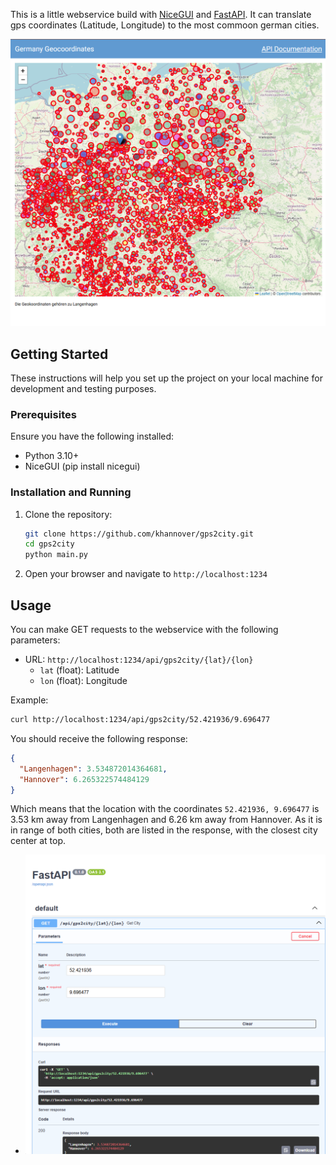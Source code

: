 This is a little webservice build with [NiceGUI](https://nicegui.io) and [FastAPI](https://fastapi.tiangolo.com/).
It can translate gps coordinates (Latitude, Longitude) to the most commoon german cities.

![](demo.png)

## Getting Started

These instructions will help you set up the project on your local machine for development and testing purposes.

### Prerequisites

Ensure you have the following installed:
- Python 3.10+
- NiceGUI (pip install nicegui)

### Installation and Running

1. Clone the repository:
    ```sh
    git clone https://github.com/khannover/gps2city.git
    cd gps2city
    python main.py
    ```

2. Open your browser and navigate to `http://localhost:1234`

## Usage

You can make GET requests to the webservice with the following parameters:

- URL: `http://localhost:1234/api/gps2city/{lat}/{lon}`
  - `lat` (float): Latitude
  - `lon` (float): Longitude

Example:

```sh
curl http://localhost:1234/api/gps2city/52.421936/9.696477
```

You should receive the following response:

```json
{
  "Langenhagen": 3.534872014364681,
  "Hannover": 6.265322574484129
}
```

Which means that the location with the coordinates `52.421936, 9.696477` is 3.53 km away from Langenhagen and 6.26 km away from Hannover.
As it is in range of both cities, both are listed in the response, with the closest city center at top.

- ![](demo_docs.png)
